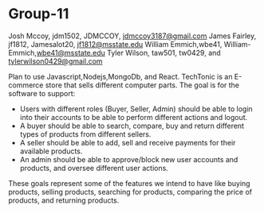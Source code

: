 # Group-11
Josh Mccoy, jdm1502, JDMCCOY, jdmccoy3187@gmail.com
James Fairley, jf1812, Jamesalot20, jf1812@msstate.edu
William Emmich,wbe41, William-Emmich,wbe41@msstate.edu
Tyler Wilson, taw501, tw0429, and tylerwilson0429@gmail.com

Plan to use Javascript,Nodejs,MongoDb, and React. TechTonic is an E-commerce store that sells different computer parts. The goal is for the software to support: 
- Users  with  different  roles  (Buyer,  Seller,  Admin)  should  be  able  to  login  into  their 
accounts to be able to perform different actions and logout. 
- A buyer should be able to search, compare, buy and return different types of products 
from different sellers. 
- A seller should be able to add, sell and receive payments for their available products. 
- An admin should be able to approve/block  new  user  accounts  and  products,  and 
oversee different user actions.

These goals represent some of the features we intend to have like buying products, selling products, searching for products, comparing the price of products, and returning products.
